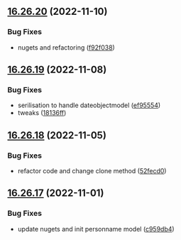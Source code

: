 ## [16.26.20](https://github.com/phandcock/GrampsView/compare/v16.26.19...v16.26.20) (2022-11-10)


### Bug Fixes

* nugets and refactoring ([f92f038](https://github.com/phandcock/GrampsView/commit/f92f03837dc3bda42f8699d5913a0617e476c6ff))



## [16.26.19](https://github.com/phandcock/GrampsView/compare/v16.26.18...v16.26.19) (2022-11-08)


### Bug Fixes

* serilisation to handle dateobjectmodel ([ef95554](https://github.com/phandcock/GrampsView/commit/ef955542eeed4e7d10c84050368d4dc47e4e1e39))
* tweaks ([18136ff](https://github.com/phandcock/GrampsView/commit/18136ff421014aecaa697f0a1b3323a94f84b2e3))



## [16.26.18](https://github.com/phandcock/GrampsView/compare/v16.26.17...v16.26.18) (2022-11-05)


### Bug Fixes

* refactor code and change clone method ([52fecd0](https://github.com/phandcock/GrampsView/commit/52fecd06340d07512052b499226e0f13ad0335eb))



## [16.26.17](https://github.com/phandcock/GrampsView/compare/v16.26.16...v16.26.17) (2022-11-01)


### Bug Fixes

* update nugets and init personname model ([c959db4](https://github.com/phandcock/GrampsView/commit/c959db4343cbd3325fd86b5c3c63c0d6ee61635e))



